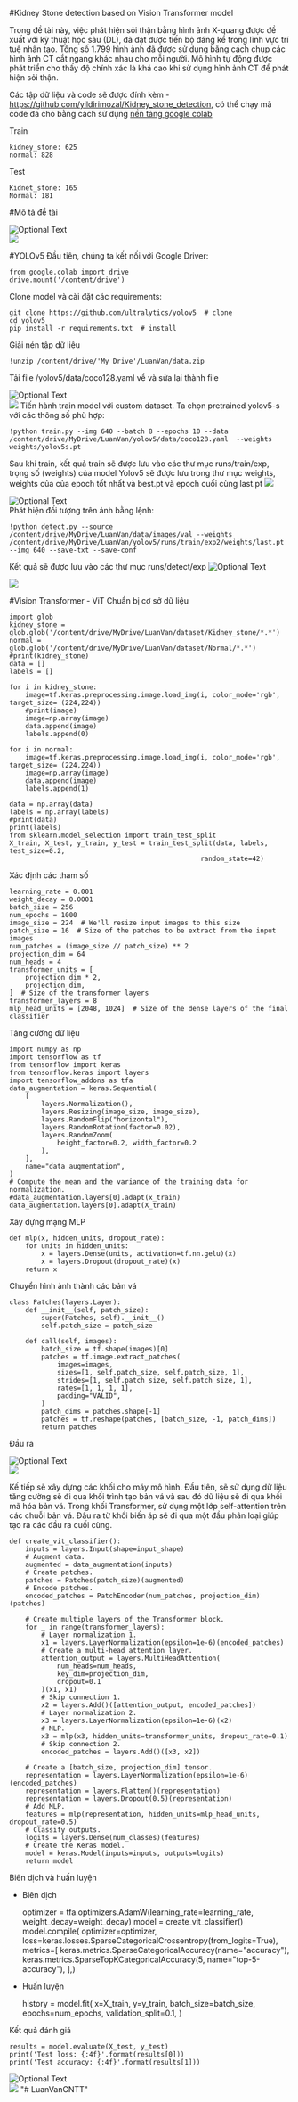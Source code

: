 #Kidney Stone detection based on Vision Transformer model

Trong đề tài này, việc phát hiện sỏi thận bằng hình ảnh X-quang được đề xuất với kỹ thuật học sâu (DL), đã đạt được tiến bộ đáng kể trong lĩnh vực trí tuệ nhân tạo. Tổng số 1.799 hình ảnh đã được sử dụng bằng cách chụp các hình ảnh CT cắt ngang khác nhau cho mỗi người. Mô hình tự động được phát triển cho thấy độ chính xác là khá cao khi sử dụng hình ảnh CT để phát hiện sỏi thận.

Các tập dữ liệu và code sẽ được đính kèm - https://github.com/yildirimozal/Kidney_stone_detection, có thể chạy mã code đã cho bằng cách sử dụng [nền tảng google colab](https://colab.research.google.com/)

Train 

    kidney_stone: 625
    normal: 828
Test

    Kidnet_stone: 165
    Normal: 181

#Mô tả đề tài

![Optional Text](../master/TomTatModel.jpg)  
![](.\TomTatModel.jpg)

#YOLOv5
Đầu tiên, chúng ta kết nối với Google Driver:

    from google.colab import drive
    drive.mount('/content/drive')
Clone model và cài đặt các requirements:

    git clone https://github.com/ultralytics/yolov5  # clone
    cd yolov5
    pip install -r requirements.txt  # install
Giải nén tập dữ liệu

    !unzip /content/drive/'My Drive'/LuanVan/data.zip
Tải file /yolov5/data/coco128.yaml về và sửa lại thành file 
        

![Optional Text](../master/image1.jpg)  
![](.\image1.jpg)
Tiến hành train model với custom dataset. Ta chọn pretrained yolov5-s với các thông số phù hợp:

    !python train.py --img 640 --batch 8 --epochs 10 --data /content/drive/MyDrive/LuanVan/yolov5/data/coco128.yaml  --weights weights/yolov5s.pt
Sau khi train, kết quả train sẽ được lưu vào các thư mục runs/train/exp, trọng số (weights) của model Yolov5 sẽ được lưu trong thư mục weights, weights của của epoch tốt nhất và best.pt và epoch cuối cùng last.pt
![](.\ketqua.jpg)   

![Optional Text](../master/ketqua.jpg)  
Phát hiện đối tượng trên ảnh bằng lệnh:

    !python detect.py --source /content/drive/MyDrive/LuanVan/data/images/val --weights /content/drive/MyDrive/LuanVan/yolov5/runs/train/exp2/weights/last.pt  --img 640 --save-txt --save-conf
Kết quả sẽ được lưu vào các thư mục runs/detect/exp
![Optional Text](../master/Kidney_stone30.jpg)  

![](.\Kidney_stone30.jpg)


#Vision Transformer - ViT
Chuẩn bị cơ sở dữ liệu
    
    import glob
    kidney_stone = glob.glob('/content/drive/MyDrive/LuanVan/dataset/Kidney_stone/*.*')
    normal = glob.glob('/content/drive/MyDrive/LuanVan/dataset/Normal/*.*')
    #print(kidney_stone)
    data = []
    labels = []
    
    for i in kidney_stone:   
        image=tf.keras.preprocessing.image.load_img(i, color_mode='rgb', target_size= (224,224))
        #print(image)
        image=np.array(image)
        data.append(image)
        labels.append(0)
        
    for i in normal:   
        image=tf.keras.preprocessing.image.load_img(i, color_mode='rgb', target_size= (224,224))
        image=np.array(image)
        data.append(image)
        labels.append(1)
    
    data = np.array(data)
    labels = np.array(labels)
    #print(data)
    print(labels)
    from sklearn.model_selection import train_test_split
    X_train, X_test, y_train, y_test = train_test_split(data, labels, test_size=0.2,
                                                    random_state=42)

Xác định các tham số

    learning_rate = 0.001
    weight_decay = 0.0001
    batch_size = 256
    num_epochs = 1000
    image_size = 224  # We'll resize input images to this size
    patch_size = 16  # Size of the patches to be extract from the input images
    num_patches = (image_size // patch_size) ** 2
    projection_dim = 64
    num_heads = 4
    transformer_units = [
        projection_dim * 2,
        projection_dim,
    ]  # Size of the transformer layers
    transformer_layers = 8
    mlp_head_units = [2048, 1024]  # Size of the dense layers of the final classifier

Tăng cường dữ liệu

    import numpy as np
    import tensorflow as tf
    from tensorflow import keras
    from tensorflow.keras import layers
    import tensorflow_addons as tfa
    data_augmentation = keras.Sequential(
        [
            layers.Normalization(),
            layers.Resizing(image_size, image_size),
            layers.RandomFlip("horizontal"),
            layers.RandomRotation(factor=0.02),
            layers.RandomZoom(
                height_factor=0.2, width_factor=0.2
            ),
        ],
        name="data_augmentation",
    )
    # Compute the mean and the variance of the training data for normalization.
    #data_augmentation.layers[0].adapt(x_train)
    data_augmentation.layers[0].adapt(X_train)

Xây dựng mạng MLP

    def mlp(x, hidden_units, dropout_rate):
        for units in hidden_units:
            x = layers.Dense(units, activation=tf.nn.gelu)(x)
            x = layers.Dropout(dropout_rate)(x)
        return x

Chuyển hình ảnh thành các bản vá

    class Patches(layers.Layer):
        def __init__(self, patch_size):
            super(Patches, self).__init__()
            self.patch_size = patch_size
    
        def call(self, images):
            batch_size = tf.shape(images)[0]
            patches = tf.image.extract_patches(
                images=images,
                sizes=[1, self.patch_size, self.patch_size, 1],
                strides=[1, self.patch_size, self.patch_size, 1],
                rates=[1, 1, 1, 1],
                padding="VALID",
            )
            patch_dims = patches.shape[-1]
            patches = tf.reshape(patches, [batch_size, -1, patch_dims])
            return patches
Đầu ra

![Optional Text](../master/patch_1.jpg)  
![](.\patch_1.jpg)

Kế tiếp sẽ xây dựng các khối cho máy mô hình. Đầu tiên,  sẽ sử dụng dữ liệu tăng cường sẽ đi qua khối trình tạo bản vá và sau đó dữ liệu sẽ đi qua khối mã hóa bản vá. Trong khối Transformer, sử dụng một lớp self-attention trên các chuỗi bản vá. Đầu ra từ khối biến áp sẽ đi qua một đầu phân loại giúp tạo ra các đầu ra cuối cùng. 

    def create_vit_classifier():
        inputs = layers.Input(shape=input_shape)
        # Augment data.
        augmented = data_augmentation(inputs)
        # Create patches.
        patches = Patches(patch_size)(augmented)
        # Encode patches.
        encoded_patches = PatchEncoder(num_patches, projection_dim)(patches)
    
        # Create multiple layers of the Transformer block.
        for _ in range(transformer_layers):
            # Layer normalization 1.
            x1 = layers.LayerNormalization(epsilon=1e-6)(encoded_patches)
            # Create a multi-head attention layer.
            attention_output = layers.MultiHeadAttention(
                num_heads=num_heads, 
                key_dim=projection_dim, 
                dropout=0.1
            )(x1, x1)
            # Skip connection 1.
            x2 = layers.Add()([attention_output, encoded_patches])
            # Layer normalization 2.
            x3 = layers.LayerNormalization(epsilon=1e-6)(x2)
            # MLP.
            x3 = mlp(x3, hidden_units=transformer_units, dropout_rate=0.1)
            # Skip connection 2.
            encoded_patches = layers.Add()([x3, x2])
    
        # Create a [batch_size, projection_dim] tensor.
        representation = layers.LayerNormalization(epsilon=1e-6)(encoded_patches)
        representation = layers.Flatten()(representation)
        representation = layers.Dropout(0.5)(representation)
        # Add MLP.
        features = mlp(representation, hidden_units=mlp_head_units, dropout_rate=0.5)
        # Classify outputs.
        logits = layers.Dense(num_classes)(features)
        # Create the Keras model.
        model = keras.Model(inputs=inputs, outputs=logits)
        return model

Biên dịch và huấn luyện
- Biên dịch


    optimizer = tfa.optimizers.AdamW(learning_rate=learning_rate, weight_decay=weight_decay)
    model = create_vit_classifier()
    model.compile(
        optimizer=optimizer,
        loss=keras.losses.SparseCategoricalCrossentropy(from_logits=True),
        metrics=[
           keras.metrics.SparseCategoricalAccuracy(name="accuracy"),
           keras.metrics.SparseTopKCategoricalAccuracy(5, name="top-5-accuracy"), ],)

- Huấn luyện


    history = model.fit(
        x=X_train,
        y=y_train,
        batch_size=batch_size,
        epochs=num_epochs,
        validation_split=0.1,
    )

Kết quả đánh giá

    results = model.evaluate(X_test, y_test)
    print('Test loss: {:4f}'.format(results[0]))
    print('Test accuracy: {:4f}'.format(results[1]))

![Optional Text](../master/image2.jpg)  
![](.\image2.jpg)
"# LuanVanCNTT" 

